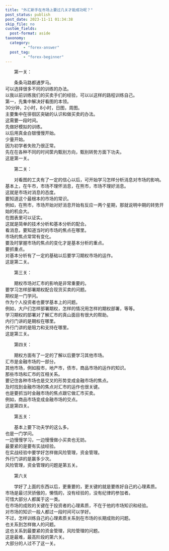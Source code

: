 ```yaml
---
title: "外汇新手在市场上要过几关才能成功呢？"
post_status: publish
post_date: 2023-11-11 01:34:38
skip_file: no
custom_fields: 
  post-format: aside
taxonomy:
  category:
        - "forex-answer"
  post_tag:
        - "forex-beginner"
---
```


　　第一关：

　　条条马路都通罗马。  
可以选择很多不同的训练的办法。  
以我以前训练我们的买卖手们的经验，可以以这样的路程训练自己。  
第一，先集中解决好看图的本领。  
30分钟，2小时，8小时，日图，周图。  
主要集中在徘徊区突破的认识和做买卖的办法。  
这需要一段时间。  
先做好模拟的训练。  
以后用真金白银慢慢开始。  
少量开始。  
因为初学者失败乃很正常。  
先在在各种不同的时间筐内甄别方向，甄别转势方面下功夫。  
这是第一关。

　　第二关：

　　对看图的工夫有了一定的信心以后，可开始学习怎样分析消息对市场的影响。  
基本上，在牛市，市场不理怀消息，在熊市，市场不理好消息。  
这就是市场对消息的态度。  
要知道这个最根本的市场的常识。  
例如，在熊市，市场开始对好消息开始有反应一两个星期，那就说明中期的转势开始的机会大。  
在图表里可以证实。  
这就是简单的技术分析和基本分析的配合。  
看消息，要知道当时的市场的焦点在哪里。  
市场的焦点常常有变化。  
要及时掌握市场的焦点的变化才是基本分析的重点。  
要抓重点。  
对基本分析有了一定的基础以后要学习期权市场的运作。  
这是第二关。

　　第三关：

　　期权市场对汇市的影响是非常重要的。  
要学习怎样部署期权配合现货买卖的问题。  
期权是一门学问。  
作为个人投资者也要学基本上的问题。  
例如，大户们怎样部署期权，怎样的情况用怎样的期权部署，等等。  
学习期权的部署对了解汇市的真山面目有很大的帮助。  
内行门讲的是期权在哪里。  
外行门讲的是阻力和支持在哪里。  
这是第三关。

　　第四关：

　　期权方面有了一定的了解以后要学习其他市场。  
汇市是金融市场的一部分。  
其他市场，例如股市，地产市，债市，商品市场的运作的知识。  
那些市场和汇市的互相关系。  
要记住各种市场也是交叉的形势变成金融市场的焦点。  
及时找到金融市场的焦点对汇市的运作也很关键。  
也是要抓当时金融市场的焦点跟它做汇市买卖。  
例如，商品市场变成金融市场的交点。  
这是第四关。

　　第五关：

　　基本上要下功夫学的这么多。  
也是一门学问。  
一边慢慢学习，一边慢慢做小买卖也无妨。  
最要紧的是要有实战经验。  
在实战经验中要学好怎样做风险管理，资金管理。  
外行门讲的是赢多少次。  
风险管理，资金管理的问题是第五关。

　　第六关

　　学好了上面的东西以后，更重要的，更关键的就是要练好自己的心理素质。  
市场是最讨厌骄傲的，懒惰的，没有经验的，没有纪律的参加者。  
可惜大部分人都属于这一类。  
在市场的成败的关键在于投资者的心理素质，不在于他的市场知识和经验。  
对市场的知识一般人都过一段时间可以学好。  
不过，怎样训练自己的心理素质关系到在市场的长期成败的问题。  
也关系到怎样做人的问题。  
这也关系到最要紧的资金管理，风险管理的问题。  
这是最难，最高阶段的第六关。  
大部分的人过不了这一关。
